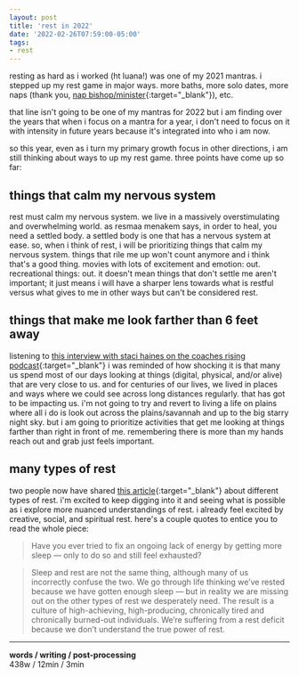 ```yaml
---
layout: post
title: 'rest in 2022'
date: '2022-02-26T07:59:00-05:00'
tags:
- rest
--- 
```


resting as hard as i worked (ht luana!) was one of my 2021 mantras. i stepped up my rest game in major ways. more baths, more solo dates, more naps (thank you, [nap bishop/minister](https://thenapministry.wordpress.com/2022/02/21/rest-is-anything-that-connects-your-mind-and-body/){:target="_blank"}), etc. 

that line isn't going to be one of my mantras for 2022 but i am finding over the years that when i focus on a mantra for a year, i don't need to focus on it with intensity in future years because it's  integrated into who i am now. 

so this year, even as i turn my primary growth focus in other directions, i am still thinking about ways to up my rest game. three points have come up so far:

## things that calm my nervous system

rest must calm my nervous system. we live in a massively overstimulating and overwhelming world. as resmaa menakem says, in order to heal, you need a settled body. a settled body is one that has a nervous system at ease. so, when i think of rest, i will be prioritizing things that calm my nervous system. things that rile me up won't count anymore and i think that's a good thing. movies with lots of excitement and emotion: out. recreational things: out. it doesn't mean things that don't settle me aren't important; it just means i will have a sharper lens towards what is restful versus what gives to me in other ways but can't be considered rest.

## things that make me look farther than 6 feet away

listening to [this interview with staci haines on the coaches rising podcast](https://overcast.fm/+wCycawyYo){:target="_blank"} i was reminded of how shocking it is that many us spend most of our days looking at things (digital, physical, and/or alive) that are very close to us. and for centuries of our lives, we lived in places and ways where we could see across long distances regularly. that has got to be impacting us. i'm not going to try and revert to living a life on plains where all i do is look out across the plains/savannah and up to the big starry night sky. but i am going to prioritize activities that get me looking at things farther than right in front of me. remembering there is more than my hands reach out and grab just feels important. 

## many types of rest

two people now have shared [this article](https://ideas.ted.com/the-7-types-of-rest-that-every-person-needs/){:target="_blank"} about different types of rest. i'm excited to keep digging into it and seeing what is possible as i explore more nuanced understandings of rest. i already feel  excited by creative, social, and spiritual rest. here's a couple quotes to entice you to read the whole piece:

> Have you ever tried to fix an ongoing lack of energy by getting more sleep — only to do so and still feel exhausted? 

> Sleep and rest are not the same thing, although many of us incorrectly confuse the two. We go through life thinking we’ve rested because we have gotten enough sleep — but in reality we are missing out on the other types of rest we desperately need. The result is a culture of high-achieving, high-producing, chronically tired and chronically burned-out individuals. We’re suffering from a rest deficit because we don’t understand the true power of rest.


---


<!-- hyperlink bank -->


<!-- &#042; = asterisk -->
<!-- &#039; = single quote '-->

**words / writing / post-processing**  
438w / 12min / 3min